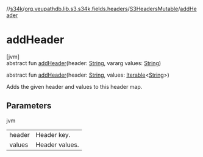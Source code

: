 //[s34k](../../../index.md)/[org.veupathdb.lib.s3.s34k.fields.headers](../index.md)/[S3HeadersMutable](index.md)/[addHeader](add-header.md)

# addHeader

[jvm]\
abstract fun [addHeader](add-header.md)(header: [String](https://kotlinlang.org/api/latest/jvm/stdlib/kotlin/-string/index.html), vararg values: [String](https://kotlinlang.org/api/latest/jvm/stdlib/kotlin/-string/index.html))

abstract fun [addHeader](add-header.md)(header: [String](https://kotlinlang.org/api/latest/jvm/stdlib/kotlin/-string/index.html), values: [Iterable](https://kotlinlang.org/api/latest/jvm/stdlib/kotlin.collections/-iterable/index.html)&lt;[String](https://kotlinlang.org/api/latest/jvm/stdlib/kotlin/-string/index.html)&gt;)

Adds the given header and values to this header map.

## Parameters

jvm

| | |
|---|---|
| header | Header key. |
| values | Header values. |
